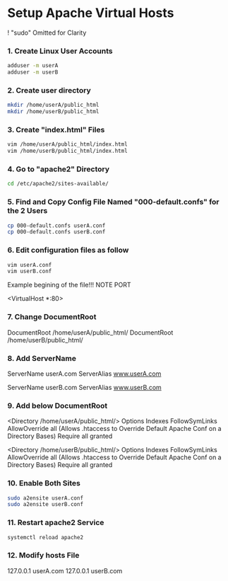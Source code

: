 # Setup Apache Virtual Hosts

! "sudo" Omitted for Clarity

### 1. Create Linux User Accounts

```bash
adduser -m userA
adduser -m userB
```

### 2. Create user directory

```bash
mkdir /home/userA/public_html
mkdir /home/userB/public_html
```

### 3. Create "index.html" Files

```bash
vim /home/userA/public_html/index.html
vim /home/userB/public_html/index.html
```

### 4. Go to "apache2" Directory

```bash
cd /etc/apache2/sites-available/
```

### 5. Find and Copy Config File Named "000-default.confs" for the 2 Users

```bash
cp 000-default.confs userA.conf
cp 000-default.confs userB.conf
```

### 6. Edit configuration files as follow

```bash
vim userA.conf
vim userB.conf
```

Example begining of the file!!! NOTE PORT

<VirtualHost *:80>

### 7. Change DocumentRoot

DocumentRoot  /home/userA/public_html/
DocumentRoot  /home/userB/public_html/

### 8. Add ServerName

ServerName  userA.com
ServerAlias www.userA.com

ServerName  userB.com
ServerAlias www.userB.com

### 9. Add <Directory> below DocumentRoot

<Directory /home/userA/public_html/>
  Options Indexes FollowSymLinks
  AllowOverride all (Allows .htaccess to Override Default Apache Conf on a Directory Bases)
  Require all granted
</Directory>


<Directory /home/userB/public_html/>
  Options Indexes FollowSymLinks
  AllowOverride all (Allows .htaccess to Override Default Apache Conf on a Directory Bases)
  Require all granted
</Directory>

### 10. Enable Both Sites

```bash
sudo a2ensite userA.conf
sudo a2ensite userB.conf
```

### 11. Restart apache2 Service

```bash
systemctl reload apache2
```

### 12. Modify hosts File

127.0.0.1 userA.com
127.0.0.1 userB.com
